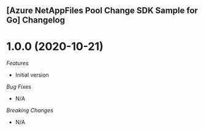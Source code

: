 ## [Azure NetAppFiles Pool Change SDK Sample for Go] Changelog

<a name="1.0.0"></a>
# 1.0.0 (2020-10-21)

*Features*
* Initial version

*Bug Fixes*
* N/A

*Breaking Changes*
* N/A
